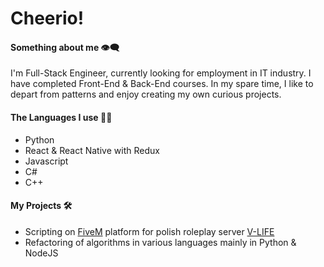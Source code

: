 # Cheerio!
#### Something about me 👁️‍🗨️
I'm Full-Stack Engineer, currently looking for employment in IT industry. I have completed Front-End & Back-End courses. In my spare time, I like to depart from patterns and enjoy creating my own curious projects.
#### The Languages I use 🧑‍💻
- Python
- React & React Native with Redux
- Javascript
- C#
- C++
#### My Projects 🛠️
- Scripting on [FiveM](https://fivem.net/) platform for polish roleplay server [V-LIFE](https://v-life.pl/index.php)
- Refactoring of algorithms in various languages mainly in Python & NodeJS

